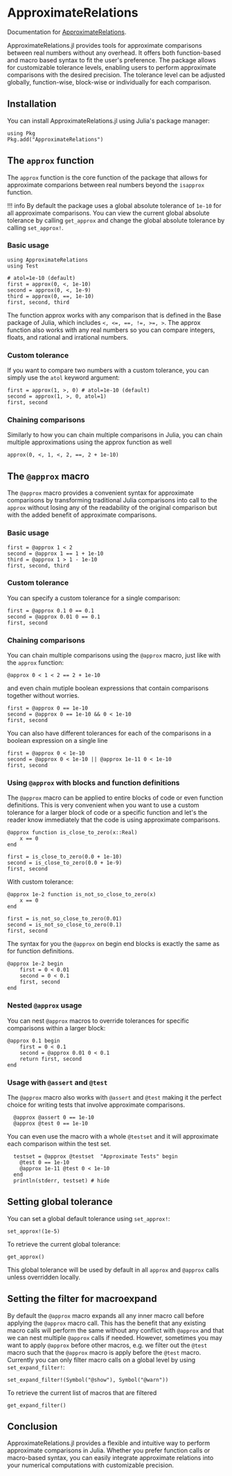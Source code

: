 # ApproximateRelations

Documentation for [ApproximateRelations](https://github.com/BenCichos/ApproximateRelations.jl).

ApproximateRelations.jl provides tools for approximate comparisons between real numbers without any overhead. It offers both function-based and macro based syntax to fit the user's preference. The package allows for customizable tolerance levels, enabling users to perform approximate comparisons with the desired precision. The tolerance level can be adjusted globally, function-wise, block-wise or individually for each comparison.

## Installation

You can install ApproximateRelations.jl using Julia's package manager:

```
using Pkg
Pkg.add("ApproximateRelations")
```

## The ```approx``` function

The ```approx``` function is the core function of the package that allows for approximate comparions between real numbers beyond the ```isapprox``` function.

!!! info
    By default the package uses a global absolute tolerance of ```1e-10``` for all approximate comparisons. You can view the current global absolute tolerance by calling ```get_approx``` and change the global absolute tolerance by calling ```set_approx!```.

### Basic usage

```@setup tests
using ApproximateRelations
using Test
```

```@example tests
# atol=1e-10 (default)
first = approx(0, <, 1e-10)
second = approx(0, <, 1e-9)
third = approx(0, ==, 1e-10)
first, second, third
```

The function approx works with any comparison that is defined in the Base package of Julia, which includes ```<, <=, ==, !=, >=, >```. The approx function also works with any real numbers so you can compare integers, floats, and rational and irrational numbers.

### Custom tolerance

If you want to compare two numbers with a custom tolerance, you can simply use the ```atol``` keyword argument:

```@example tests
first = approx(1, >, 0) # atol=1e-10 (default)
second = approx(1, >, 0, atol=1)
first, second
```

### Chaining comparisons

Similarly to how you can chain multiple comparisons in Julia, you can chain multiple approximations using the approx function as well

```@example tests
approx(0, <, 1, <, 2, ==, 2 + 1e-10)
```

## The `@approx` macro

The ```@approx``` macro provides a convenient syntax for approximate comparisons by transforming traditional Julia comparisons into call to the ```approx``` without losing any of the readability of the original comparison but with the added benefit of approximate comparisons.

### Basic usage

```@example tests
first = @approx 1 < 2
second = @approx 1 == 1 + 1e-10
third = @approx 1 > 1 - 1e-10
first, second, third
```

### Custom tolerance

You can specify a custom tolerance for a single comparison:

```@example tests
first = @approx 0.1 0 == 0.1
second = @approx 0.01 0 == 0.1
first, second
```

### Chaining comparisons

You  can chain multiple comparisons using the `@approx` macro, just like with the `approx` function:

```@example tests
@approx 0 < 1 < 2 == 2 + 1e-10
```

and even chain mutiple boolean expressions that contain comparisons together without worries.

```@example tests
first = @approx 0 == 1e-10
second = @approx 0 == 1e-10 && 0 < 1e-10
first, second
```

You can also have different tolerances for each of the comparisons in a boolean expression on a single line

```@example tests
first = @approx 0 < 1e-10
second = @approx 0 < 1e-10 || @approx 1e-11 0 < 1e-10
first, second
```

### Using ```@approx``` with blocks and function definitions

The ```@approx``` macro can be applied to entire blocks of code or even function definitions. This is very convenient when you want to use a custom tolerance for a larger block of code or a specific function and let's the reader know immediately that the code is using approximate comparisons.

```@example tests
@approx function is_close_to_zero(x::Real)
    x == 0
end

first = is_close_to_zero(0.0 + 1e-10)
second = is_close_to_zero(0.0 + 1e-9)
first, second
```

With custom tolerance:

```@example tests
@approx 1e-2 function is_not_so_close_to_zero(x)
    x == 0
end

first = is_not_so_close_to_zero(0.01)
second = is_not_so_close_to_zero(0.1)
first, second
```

The syntax for you the ```@approx``` on begin end blocks is exactly the same as for function definitions.

```@example tests
@approx 1e-2 begin
    first = 0 < 0.01
    second = 0 < 0.1
    first, second
end
```

### Nested ```@approx``` usage

You can nest ```@approx``` macros to override tolerances for specific comparisons within a larger block:

```@example tests
@approx 0.1 begin
    first = 0 < 0.1
    second = @approx 0.01 0 < 0.1
    return first, second
end
```

### Usage with ```@assert``` and ```@test```

The ```@approx``` macro also works with ```@assert``` and ```@test``` making it the perfect choice for writing tests that involve approximate comparisons.

```@example tests
  @approx @assert 0 == 1e-10
  @approx @test 0 == 1e-10
```

You can even use the macro with a whole ```@testset``` and it will approximate each comparison within the test set.

```@example tests
  testset = @approx @testset  "Approximate Tests" begin
    @test 0 == 1e-10
    @approx 1e-11 @test 0 < 1e-10
  end
  println(stderr, testset) # hide
```

## Setting global tolerance

You can set a global default tolerance using ```set_approx!```:

```@example tests
set_approx!(1e-5)
```

To retrieve the current global tolerance:

```@example tests
get_approx()
```

This global tolerance will be used by default in all ```approx``` and ```@approx``` calls unless overridden locally.


## Setting the filter for macroexpand

By default the ```@approx``` macro expands all any inner macro call before applying the ```@approx``` macro call. This has the benefit that any existing macro calls will perform the same without any conflict with ```@approx``` and that we can nest multiple ```@approx``` calls if needed. However, sometimes you may want to apply ```@approx``` before other macros, e.g. we filter out the ```@test``` macro such that the ```@approx``` macro is apply before the ```@test``` macro.  Currently you can only filter macro calls on a global level by using ```set_expand_filter!```:


```@example tests
set_expand_filter!(Symbol("@show"), Symbol("@warn"))
```

To retrieve the current list of macros that are filtered

```@example tests
get_expand_filter()
```

## Conclusion

ApproximateRelations.jl provides a flexible and intuitive way to perform approximate comparisons in Julia. Whether you prefer function calls or macro-based syntax, you can easily integrate approximate relations into your numerical computations with customizable precision.
